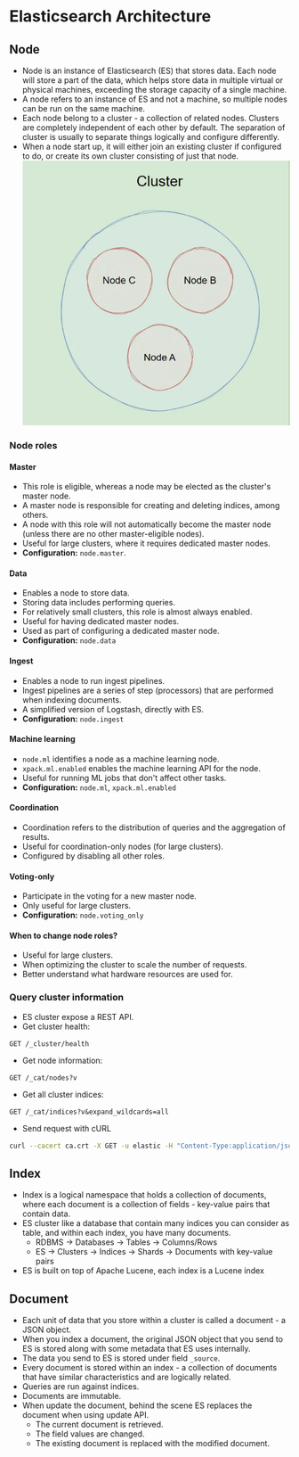 # Elasticsearch Architecture
## Node
- Node is an instance of Elasticsearch (ES) that stores data. Each node will store a part of the data, which helps store data in multiple virtual or physical machines, exceeding the storage capacity of a single machine.
- A node refers to an instance of ES and not a machine, so multiple nodes can be run on the same machine.
- Each node belong to a cluster - a collection of related nodes. Clusters are completely independent of each other by default. The separation of cluster is usually to separate things logically and configure differently.
- When a node start up, it will either join an existing cluster if configured to do, or create its own cluster consisting of just that node.
![Elasticsearch. architecture|367x363](/Image/image-13.png)
### Node roles
#### Master
- This role is eligible, whereas a node may be elected as the cluster's master node.
- A master node is responsible for creating and deleting indices, among others.
- A node with this role will not automatically become the master node (unless there are no other master-eligible nodes).
- Useful for large clusters, where it requires dedicated master nodes.
- **Configuration:** `node.master`.
#### Data
- Enables a node to store data.
- Storing data includes performing queries.
- For relatively small clusters, this role is almost always enabled.
- Useful for having dedicated master nodes.
- Used as part of configuring a dedicated master node.
- **Configuration:** `node.data`
#### Ingest
- Enables a node to run ingest pipelines.
- Ingest pipelines are a series of step (processors) that are performed when indexing documents.
- A simplified version of Logstash, directly with ES.
- **Configuration:** `node.ingest`
#### Machine learning
- `node.ml` identifies a node as a machine learning node.
- `xpack.ml.enabled` enables the machine learning API for the node.
- Useful for running ML jobs that don't affect other tasks.
- **Configuration:** `node.ml`, `xpack.ml.enabled`
#### Coordination
- Coordination refers to the distribution of queries and the aggregation of results.
- Useful for coordination-only nodes (for large clusters).
- Configured by disabling all other roles.
#### Voting-only
- Participate in the voting for a new master node.
- Only useful for large clusters.
- **Configuration:** `node.voting_only`
#### When to change node roles?
- Useful for large clusters.
- When optimizing the cluster to scale the number of requests.
- Better understand what hardware resources are used for.
### Query cluster information
- ES cluster expose a REST API.
- Get cluster health:
```http
GET /_cluster/health
``` 
- Get node information:
```http
GET /_cat/nodes?v
```
- Get all cluster indices:
```http
GET /_cat/indices?v&expand_wildcards=all
```
- Send request with cURL
```bash
curl --cacert ca.crt -X GET -u elastic -H "Content-Type:application/json" https://localhost:9200/_search -d '{ "query": { "match_all": {} }}'
```
## Index
- Index is a logical namespace that holds a collection of documents, where each document is a collection of fields - key-value pairs that contain data.
- ES cluster like a database that contain many indices you can consider as table, and within each index, you have many documents.
	- RDBMS → Databases → Tables →  Columns/Rows
	- ES → Clusters → Indices → Shards → Documents with key-value pairs
- ES is built on top of Apache Lucene, each index is a Lucene index
## Document
- Each unit of data that you store within a cluster is called a document - a JSON object.
- When you index a document, the original JSON object that you send to ES is stored along with some metadata that ES uses internally.
- The data you send to ES is stored under field `_source`.
- Every document is stored within an index - a collection of documents that have similar characteristics and are logically related.
- Queries are run against indices.
- Documents are immutable.
- When update the document, behind the scene ES replaces the document when using update API.
	- The current document is retrieved.
	- The field values are changed.
	- The existing document is replaced with the modified document.